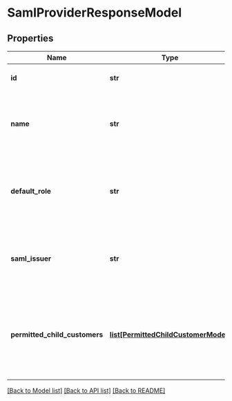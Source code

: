 # SamlProviderResponseModel

## Properties
Name | Type | Description | Notes
------------ | ------------- | ------------- | -------------
**id** | **str** | The SAML provider&#39;s ID. | [optional] 
**name** | **str** | The SAML provider&#39;s name. This property supports: filtering and sorting. | [optional] 
**default_role** | **str** | The SAML provider&#39;s default role. This property supports: filtering and sorting. | [optional] 
**saml_issuer** | **str** | The SAML provider&#39;s issuer. This property supports: filtering and sorting. | [optional] 
**permitted_child_customers** | [**list[PermittedChildCustomerModel]**](PermittedChildCustomerModel.md) | The L2 customers allowed to use this L1 SAML provider. This property supports: resetting. | [optional] 

[[Back to Model list]](../README.md#documentation-for-models) [[Back to API list]](../README.md#documentation-for-api-endpoints) [[Back to README]](../README.md)


